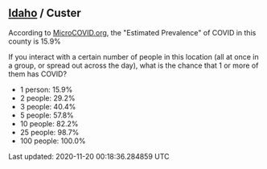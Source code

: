 
## [Idaho](/united-states/idaho) / Custer

According to [MicroCOVID.org](http://microcovid.org),
the "Estimated Prevalence" of COVID in this county is 15.9%

If you interact with a certain number of people in this location
(all at once in a group, or spread out across the day), what is the chance that
1 or more of them has COVID?

- 1 person: 15.9%
- 2 people: 29.2%
- 3 people: 40.4%
- 5 people: 57.8%
- 10 people: 82.2%
- 25 people: 98.7%
- 100 people: 100.0%

Last updated: 2020-11-20 00:18:36.284859 UTC
